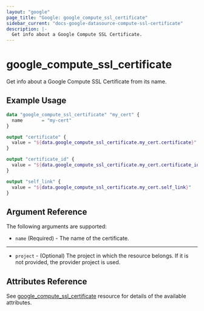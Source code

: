 ```yaml
---
layout: "google"
page_title: "Google: google_compute_ssl_certificate"
sidebar_current: "docs-google-datasource-compute-ssl-certificate"
description: |-
  Get info about a Google Compute SSL Certificate.
---
```


# google\_compute\_ssl\_certificate

Get info about a Google Compute SSL Certificate from its name.

## Example Usage

```tf
data "google_compute_ssl_certificate" "my_cert" {
  name       = "my-cert"
}

output "certificate" {
  value = "${data.google_compute_ssl_certificate.my_cert.certificate}"
}

output "certificate_id" {
  value = "${data.google_compute_ssl_certificate.my_cert.certificate_id}"
}

output "self_link" {
  value = "${data.google_compute_ssl_certificate.my_cert.self_link}"
}
```

## Argument Reference

The following arguments are supported:

* `name` (Required) - The name of the certificate.

- - -

* `project` - (Optional) The project in which the resource belongs. If it
    is not provided, the provider project is used.

## Attributes Reference

See [google_compute_ssl_certificate](https://www.terraform.io/docs/providers/google/r/compute_ssl_certificate.html) resource for details of the available attributes.
